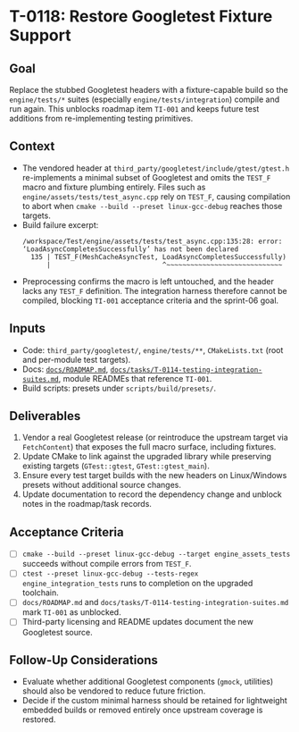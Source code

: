 # T-0118: Restore Googletest Fixture Support

## Goal
Replace the stubbed Googletest headers with a fixture-capable build so the
`engine/tests/*` suites (especially `engine/tests/integration`) compile and run
again. This unblocks roadmap item `TI-001` and keeps future test additions from
re-implementing testing primitives.

## Context
- The vendored header at `third_party/googletest/include/gtest/gtest.h`
  re-implements a minimal subset of Googletest and omits the `TEST_F` macro and
  fixture plumbing entirely. Files such as
  `engine/assets/tests/test_async.cpp` rely on `TEST_F`, causing compilation to
  abort when `cmake --build --preset linux-gcc-debug` reaches those targets.
- Build failure excerpt:
  ```text
  /workspace/Test/engine/assets/tests/test_async.cpp:135:28: error: ‘LoadAsyncCompletesSuccessfully’ has not been declared
    135 | TEST_F(MeshCacheAsyncTest, LoadAsyncCompletesSuccessfully)
        |                            ^~~~~~~~~~~~~~~~~~~~~~~~~~~~~~
  ```
- Preprocessing confirms the macro is left untouched, and the header lacks any
  `TEST_F` definition. The integration harness therefore cannot be compiled,
  blocking `TI-001` acceptance criteria and the sprint-06 goal.

## Inputs
- Code: `third_party/googletest/`, `engine/tests/**`, `CMakeLists.txt` (root and
  per-module test targets).
- Docs: [`docs/ROADMAP.md`](../ROADMAP.md#ti-001-integration-suites),
  [`docs/tasks/T-0114-testing-integration-suites.md`](T-0114-testing-integration-suites.md),
  module READMEs that reference `TI-001`.
- Build scripts: presets under `scripts/build/presets/`.

## Deliverables
1. Vendor a real Googletest release (or reintroduce the upstream target via
   `FetchContent`) that exposes the full macro surface, including fixtures.
2. Update CMake to link against the upgraded library while preserving existing
   targets (`GTest::gtest`, `GTest::gtest_main`).
3. Ensure every test target builds with the new headers on Linux/Windows presets
   without additional source changes.
4. Update documentation to record the dependency change and unblock notes in the
   roadmap/task records.

## Acceptance Criteria
- [ ] `cmake --build --preset linux-gcc-debug --target engine_assets_tests`
      succeeds without compile errors from `TEST_F`.
- [ ] `ctest --preset linux-gcc-debug --tests-regex engine_integration_tests`
      runs to completion on the upgraded toolchain.
- [ ] `docs/ROADMAP.md` and `docs/tasks/T-0114-testing-integration-suites.md`
      mark `TI-001` as unblocked.
- [ ] Third-party licensing and README updates document the new Googletest
      source.

## Follow-Up Considerations
- Evaluate whether additional Googletest components (`gmock`, utilities) should
  also be vendored to reduce future friction.
- Decide if the custom minimal harness should be retained for lightweight
  embedded builds or removed entirely once upstream coverage is restored.
